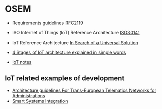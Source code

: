 # OSEM

- Requirements guidelines [RFC2119](https://tools.ietf.org/html/rfc2119)

- ISO Internet of Things (loT) Reference Architecture [ISO30141](https://www.iso.org/standard/65695.html)
- IoT Reference Architecture [In Search of a Universal Solution](https://hqsoftwarelab.com/blog/iot-reference-architecture-in-search-of-a-universal-solution/)
- [4 Stages of IoT architecture explained in simple words](https://medium.com/datadriveninvestor/4-stages-of-iot-architecture-explained-in-simple-words-b2ea8b4f777f)
- [IoT notes](https://iotnotesbyparita.wordpress.com/architecture-reference-model/)
  
## IoT related examples of development 
- [Architecture guidelines For Trans-European Telematics
Networks for Administrations](https://ec.europa.eu/idabc/servlets/Doc3470.pdf?id=19280)
- [Smart Systems Integration](https://www.smart-systems-integration.org/ssi-smart-systems-integration)
